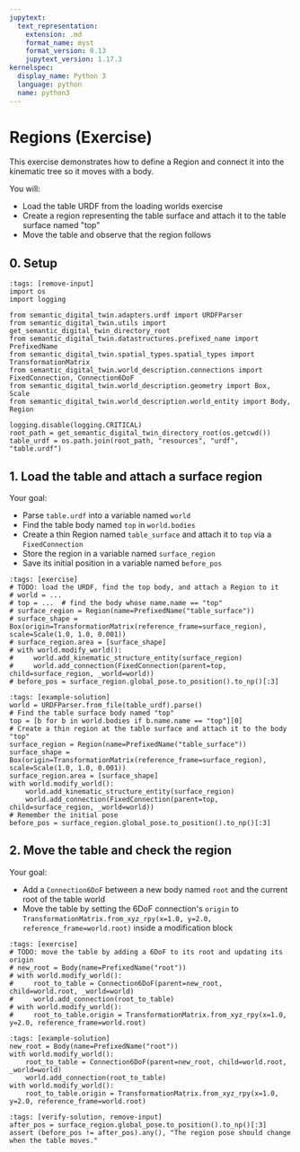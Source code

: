 ```yaml
---
jupytext:
  text_representation:
    extension: .md
    format_name: myst
    format_version: 0.13
    jupytext_version: 1.17.3
kernelspec:
  display_name: Python 3
  language: python
  name: python3
---
```


# Regions (Exercise)

This exercise demonstrates how to define a Region and connect it into the kinematic tree so it moves with a body.

You will:
- Load the table URDF from the loading worlds exercise
- Create a region representing the table surface and attach it to the table surface named "top"
- Move the table and observe that the region follows

## 0. Setup

```{code-cell} ipython3
:tags: [remove-input]
import os
import logging

from semantic_digital_twin.adapters.urdf import URDFParser
from semantic_digital_twin.utils import get_semantic_digital_twin_directory_root
from semantic_digital_twin.datastructures.prefixed_name import PrefixedName
from semantic_digital_twin.spatial_types.spatial_types import TransformationMatrix
from semantic_digital_twin.world_description.connections import FixedConnection, Connection6DoF
from semantic_digital_twin.world_description.geometry import Box, Scale
from semantic_digital_twin.world_description.world_entity import Body, Region

logging.disable(logging.CRITICAL)
root_path = get_semantic_digital_twin_directory_root(os.getcwd())
table_urdf = os.path.join(root_path, "resources", "urdf", "table.urdf")
```

## 1. Load the table and attach a surface region
Your goal:
- Parse `table.urdf` into a variable named `world`
- Find the table body named `top` in `world.bodies`
- Create a thin Region named `table_surface` and attach it to `top` via a `FixedConnection`
- Store the region in a variable named `surface_region`
- Save its initial position in a variable named `before_pos`

```{code-cell} ipython3
:tags: [exercise]
# TODO: load the URDF, find the top body, and attach a Region to it
# world = ...
# top = ...  # find the body whose name.name == "top"
# surface_region = Region(name=PrefixedName("table_surface"))
# surface_shape = Box(origin=TransformationMatrix(reference_frame=surface_region), scale=Scale(1.0, 1.0, 0.001))
# surface_region.area = [surface_shape]
# with world.modify_world():
#     world.add_kinematic_structure_entity(surface_region)
#     world.add_connection(FixedConnection(parent=top, child=surface_region, _world=world))
# before_pos = surface_region.global_pose.to_position().to_np()[:3]
```

```{code-cell} ipython3
:tags: [example-solution]
world = URDFParser.from_file(table_urdf).parse()
# Find the table surface body named "top"
top = [b for b in world.bodies if b.name.name == "top"][0]
# Create a thin region at the table surface and attach it to the body "top"
surface_region = Region(name=PrefixedName("table_surface"))
surface_shape = Box(origin=TransformationMatrix(reference_frame=surface_region), scale=Scale(1.0, 1.0, 0.001))
surface_region.area = [surface_shape]
with world.modify_world():
    world.add_kinematic_structure_entity(surface_region)
    world.add_connection(FixedConnection(parent=top, child=surface_region, _world=world))
# Remember the initial pose
before_pos = surface_region.global_pose.to_position().to_np()[:3]
```

## 2. Move the table and check the region
Your goal:
- Add a `Connection6DoF` between a new body named `root` and the current root of the table world
- Move the table by setting the 6DoF connection's `origin` to `TransformationMatrix.from_xyz_rpy(x=1.0, y=2.0, reference_frame=world.root)` inside a modification block

```{code-cell} ipython3
:tags: [exercise]
# TODO: move the table by adding a 6DoF to its root and updating its origin
# new_root = Body(name=PrefixedName("root"))
# with world.modify_world():
#     root_to_table = Connection6DoF(parent=new_root, child=world.root, _world=world)
#     world.add_connection(root_to_table)
# with world.modify_world():
#     root_to_table.origin = TransformationMatrix.from_xyz_rpy(x=1.0, y=2.0, reference_frame=world.root)
```

```{code-cell} ipython3
:tags: [example-solution]
new_root = Body(name=PrefixedName("root"))
with world.modify_world():
    root_to_table = Connection6DoF(parent=new_root, child=world.root, _world=world)
    world.add_connection(root_to_table)
with world.modify_world():
    root_to_table.origin = TransformationMatrix.from_xyz_rpy(x=1.0, y=2.0, reference_frame=world.root)
```

```{code-cell} ipython3
:tags: [verify-solution, remove-input]
after_pos = surface_region.global_pose.to_position().to_np()[:3]
assert (before_pos != after_pos).any(), "The region pose should change when the table moves."
```